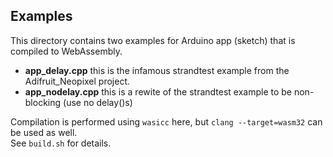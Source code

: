 ## Examples

This directory contains two examples for Arduino app (sketch) that is compiled to WebAssembly.
* **app_delay.cpp** this is the infamous strandtest example from the Adifruit_Neopixel project.
* **app_nodelay.cpp** this is a rewite of the strandtest example to be non-blocking (use no delay()s)

Compilation is performed using `wasicc` here, but `clang --target=wasm32` can be used as well.  
See `build.sh` for details.
